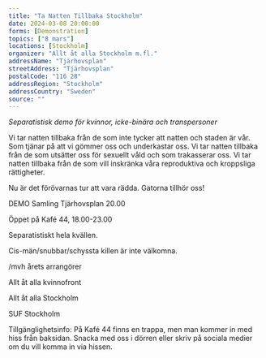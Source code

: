 ```yaml
---
title: "Ta Natten Tillbaka Stockholm"
date: 2024-03-08 20:00:00
forms: [Demonstration]
topics: ["8 mars"]
locations: [Stockholm]
organizer: "Allt åt alla Stockholm m.fl."
addressName: "Tjärhovsplan"
streetAddress: "Tjärhovsplan"
postalCode: "116 28"
addressRegion: "Stockholm"
addressCountry: "Sweden"
source: ""
---
```

*Separatistisk demo för kvinnor, icke-binära och transpersoner*

Vi tar natten tillbaka från de som inte tycker att natten och staden är vår. Som tjänar på att vi gömmer oss och underkastar oss. Vi tar natten tillbaka från de som utsätter oss för sexuellt våld och som trakasserar oss. Vi tar natten tillbaka från de som vill inskränka våra reproduktiva och kroppsliga rättigheter. 

Nu är det förövarnas tur att vara rädda. Gatorna tillhör oss!

DEMO Samling Tjärhovsplan 20.00 

Öppet på Kafé 44, 18.00-23.00 

Separatistiskt hela kvällen.

Cis-män/snubbar/schyssta killen är inte välkomna. 

/mvh årets arrangörer

Allt åt alla kvinnofront

Allt åt alla Stockholm

SUF Stockholm

Tillgänglighetsinfo: På Kafé 44 finns en trappa, men man kommer in med hiss från baksidan. Snacka med oss i dörren eller skriv på sociala medier om du vill komma in via hissen. 